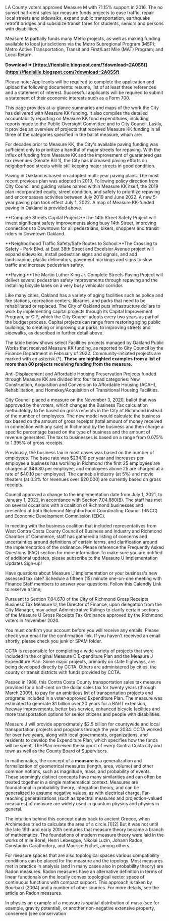 
 
LA County voters approved Measure M with 71.15% support in 2016. The no sunset half-cent sales tax measure funds projects to ease traffic, repair local streets and sidewalks, expand public transportation, earthquake retrofit bridges and subsidize transit fares for students, seniors and persons with disabilities.
 
Measure M partially funds many Metro projects, as well as making funding available to local jurisdictions via the Metro Subregional Program (MSP); Metro Active Transportation, Transit and First/Last Mile (MAT) Program; and Local Return.
 
**Download ⏩ [https://fienislile.blogspot.com/?download=2A0SSf](https://fienislile.blogspot.com/?download=2A0SSf)**


 
Please note: Applicants will be required to complete the application and upload the following documents: resume, list of at least three references and a statement of interest. Successful applicants will be required to submit a statement of their economic interests such as a Form 700.
 
This page provides at-a-glance summaries and maps of the work the City has delivered with Measure KK funding. It also compiles the detailed accountability reporting on Measure KK fund expenditures, including reports made to the Public Oversight Committee and to City Council. Lastly, it provides an overview of projects that received Measure KK funding in all three of the categories specified in the ballot measure, which are:
 
For decades prior to Measure KK, the City's available paving funding was sufficient only to prioritize a handful of major streets for repaving. With the influx of funding from Measure KK and the improvement of guaranteed gas tax revenues (Senate Bill 1), the City has increased paving efforts on neighborhood streets while still keeping major streets in good condition.
 
Paving in Oakland is based on adopted multi-year paving plans. The most recent previous plan was adopted in 2019. Following policy direction from City Council and guiding values named within Measure KK itself, the 2019 plan incorporated equity, street condition, and safety to prioritize repaving and encompasses activities between July 2019 and June 2022. A new 5-year paving plan took effect July 1, 2022. A map of Measure KK-funded paving in Oakland is provided above.
 
**Complete Streets Capital Project:**The 14th Street Safety Project will invest significant safety improvements along busy 14th Street, improving connections to Downtown for all pedestrians, bikers, shoppers and transit riders in Downtown Oakland. 

 
**Neighborhood Traffic Safety/Safe Routes to School:**The Crossing to Safety - Park Blvd. at East 38th Street and Excelsior Avenue project will expand sidewalks, install pedestrian signs and signals, and add landscaping, plastic delineators, pavement markings and signs to slow traffic and increase pedestrian safety.
 
**Paving:**The Martin Luther King Jr. Complete Streets Paving Project will deliver several pedestrian safety improvements through repaving and the installing bicycle lanes on a very busy vehicular corridor.

Like many cities, Oakland has a variety of aging facilities such as police and fire stations, recreation centers, libraries, and parks that need to be rehabilitated or replaced. The City of Oakland puts infrastructure dollars to work by implementing capital projects through its Capital Improvement Program, or CIP, which the City Council adopts every two years as part of the budget process. Capital projects can range from restoring aging public buildings, to creating or improving our parks, to improving streets and sidewalks, as described in further detail above.

 
The table below shows select Facilities projects managed by Oakland Public Works that received Measure KK funding, as reported to City Council by the Finance Department in February of 2022. Community-initiated projects are marked with an asterisk (\*). **These are highlighted examples from a list of more than 80 projects receiving funding from the measure.**
 
Anti-Displacement and Affordable Housing Preservation Projects funded through Measure KK are divided into four broad categories: New Construction, Acquisition and Conversion to Affordable Housing (ACAH), Rehabilitation, and Homekey/Acquisition of Transitional Housing Facilities.

 
City Council placed a measure on the November 3, 2020, ballot that was approved by the voters, which changes the Business Tax calculation methodology to be based on gross receipts in the City of Richmond instead of the number of employees. The new model would calculate the business tax based on the amount of gross receipts (total amount of money received in connection with any sale) in Richmond by the business and then charge a specific percentage based on the type of business and the amount of revenue generated. The tax to businesses is based on a range from 0.075% to 1.395% of gross receipts.

Previously, the business tax in most cases was based on the number of employees. The base rate was $234.10 per year and increases per employee a business has working in Richmond (the first 25 employees are charged at $46.80 per employee, and employees above 25 are charged at a rate of $40.10 per employee). The cannabis industry (at 5%) and movie theaters (at 0.3% for revenues over $20,000) are currently based on gross receipts.
 
Council approved a change to the implementation date from July 1, 2021, to January 1, 2022, in accordance with Section 7.04.680(B). The staff has met on several occasions with a coalition of Richmond businesses and presented at both Richmond Neighborhood Coordinating Council (RNCC) and Economic Development Commission (EDC).

In meeting with the business coalition that included representatives from West Contra Costa County Council of Business and Industry and Richmond Chamber of Commerce, staff has gathered a listing of concerns and uncertainties around definitions of certain terms, and clarification around the implementation of the ordinance. Please reference the Frequently Asked Questions (FAQ) section for more information.To make sure you are notified of additional updates, please subscribe to the Measure U Implementation Updates Sign-up!
 
Have questions about Measure U implementation or your business's new assessed tax rate? Schedule a fifteen (15) minute one-on-one meeting with Finance Staff members to answer your questions. Follow this Calendly Link to reserve a time;
 
Pursuant to Section 7.04.670 of the City of Richmond Gross Receipts Business Tax Measure U, the Director of Finance, upon delegation from the City Manager, may adopt Administrative Rulings to clarify certain sections of the Measure U Gross Receipts Tax Ordinance approved by the Richmond voters in November 2020.
 
You must confirm your account before you will receive any emails. Please check your email for the confirmation link. If you haven't received an email shortly, please check you junk or SPAM folder.
 
CCTA is responsible for completing a wide variety of projects that were included in the original Measure C Expenditure Plan and the Measure J Expenditure Plan. Some major projects, primarily on state highways, are being developed directly by CCTA. Others are administered by cities, the county or transit districts with funds provided by CCTA.
 
Passed in 1988, this Contra Costa County transportation sales tax measure provided for a half-cent on the dollar sales tax for twenty years (through March 2009), to pay for an ambitious list of transportation projects and programs included in a voter-approved Expenditure Plan. The measure was estimated to generate $1 billion over 20 years for a BART extension, freeway improvements, better bus service, enhanced bicycle facilities and more transportation options for senior citizens and people with disabilities.
 
Measure J will provide approximately $2.5 billion for countywide and local transportation projects and programs through the year 2034. CCTA worked for over two years, along with local governments, organizations, and residents to develop the Expenditure Plan, which specifies how the funds will be spent. The Plan received the support of every Contra Costa city and town as well as the County Board of Supervisors.
 
In mathematics, the concept of a **measure** is a generalization and formalization of geometrical measures (length, area, volume) and other common notions, such as magnitude, mass, and probability of events. These seemingly distinct concepts have many similarities and can often be treated together in a single mathematical context. Measures are foundational in probability theory, integration theory, and can be generalized to assume negative values, as with electrical charge. Far-reaching generalizations (such as spectral measures and projection-valued measures) of measure are widely used in quantum physics and physics in general.
 
The intuition behind this concept dates back to ancient Greece, when Archimedes tried to calculate the area of a circle.[1][2] But it was not until the late 19th and early 20th centuries that measure theory became a branch of mathematics. The foundations of modern measure theory were laid in the works of mile Borel, Henri Lebesgue, Nikolai Luzin, Johann Radon, Constantin Carathodory, and Maurice Frchet, among others.
 
For measure spaces that are also topological spaces various compatibility conditions can be placed for the measure and the topology. Most measures met in practice in analysis (and in many cases also in probability theory) are Radon measures. Radon measures have an alternative definition in terms of linear functionals on the locally convex topological vector space of continuous functions with compact support. This approach is taken by Bourbaki (2004) and a number of other sources. For more details, see the article on Radon measures.
 
In physics an example of a measure is spatial distribution of mass (see for example, gravity potential), or another non-negative extensive property, conserved (see conservation